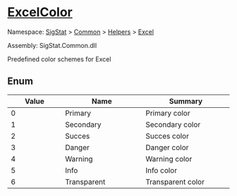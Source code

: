 # [ExcelColor](./ExcelColor.md)
Namespace: [SigStat]() > [Common](./../../README.md) > [Helpers](./../README.md) > [Excel](./README.md)

Assembly: SigStat.Common.dll


Predefined color schemes for Excel

##	Enum

| Value | Name | Summary | 
| --- | --- | --- | 
| 0<img width=200/>  | Primary<img width=200/>  | Primary color<img width=200/>  | <br>
| 1<img width=200/>  | Secondary<img width=200/>  | Secondary color<img width=200/>  | <br>
| 2<img width=200/>  | Succes<img width=200/>  | Succes color<img width=200/>  | <br>
| 3<img width=200/>  | Danger<img width=200/>  | Danger color<img width=200/>  | <br>
| 4<img width=200/>  | Warning<img width=200/>  | Warning color<img width=200/>  | <br>
| 5<img width=200/>  | Info<img width=200/>  | Info color<img width=200/>  | <br>
| 6<img width=200/>  | Transparent<img width=200/>  | Transparent color<img width=200/>  | <br>


